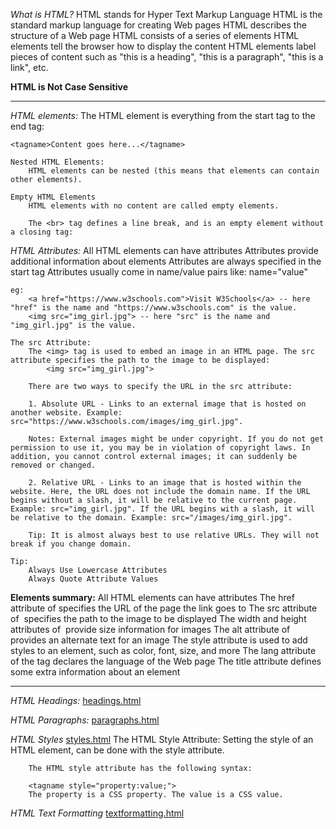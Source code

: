 *What is HTML?*
    HTML stands for Hyper Text Markup Language
    HTML is the standard markup language for creating Web pages
    HTML describes the structure of a Web page
    HTML consists of a series of elements
    HTML elements tell the browser how to display the content
    HTML elements label pieces of content such as "this is a heading", "this is a paragraph", "this is a link", etc.

**HTML is Not Case Sensitive**

-------------------------------------------------------------------------------------------------------------

*HTML elements:*
    The HTML element is everything from the start tag to the end tag:

    <tagname>Content goes here...</tagname>

    Nested HTML Elements:
        HTML elements can be nested (this means that elements can contain other elements).

    Empty HTML Elements
        HTML elements with no content are called empty elements.

        The <br> tag defines a line break, and is an empty element without a closing tag:

*HTML Attributes:*
    All HTML elements can have attributes
    Attributes provide additional information about elements
    Attributes are always specified in the start tag
    Attributes usually come in name/value pairs like: name="value"

    eg:
        <a href="https://www.w3schools.com">Visit W3Schools</a> -- here "href" is the name and "https://www.w3schools.com" is the value.
        <img src="img_girl.jpg"> -- here "src" is the name and "img_girl.jpg" is the value.

    The src Attribute:
        The <img> tag is used to embed an image in an HTML page. The src attribute specifies the path to the image to be displayed:
            <img src="img_girl.jpg">

        There are two ways to specify the URL in the src attribute:

        1. Absolute URL - Links to an external image that is hosted on another website. Example: src="https://www.w3schools.com/images/img_girl.jpg".

        Notes: External images might be under copyright. If you do not get permission to use it, you may be in violation of copyright laws. In addition, you cannot control external images; it can suddenly be removed or changed.

        2. Relative URL - Links to an image that is hosted within the website. Here, the URL does not include the domain name. If the URL begins without a slash, it will be relative to the current page. Example: src="img_girl.jpg". If the URL begins with a slash, it will be relative to the domain. Example: src="/images/img_girl.jpg".

        Tip: It is almost always best to use relative URLs. They will not break if you change domain.

    Tip:
        Always Use Lowercase Attributes
        Always Quote Attribute Values

**Elements summary:**
    All HTML elements can have attributes
    The href attribute of <a> specifies the URL of the page the link goes to
    The src attribute of <img> specifies the path to the image to be displayed
    The width and height attributes of <img> provide size information for images
    The alt attribute of <img> provides an alternate text for an image
    The style attribute is used to add styles to an element, such as color, font, size, and more
    The lang attribute of the <html> tag declares the language of the Web page
    The title attribute defines some extra information about an element

--------------------------------------------------------------------------------------------------------------------

*HTML Headings:*
    [headings.html](headings.html)

*HTML Paragraphs:*
    [paragraphs.html](pragraphs.html)

*HTML Styles*
    [styles.html](styles.html)
    The HTML Style Attribute:
        Setting the style of an HTML element, can be done with the style attribute.

        The HTML style attribute has the following syntax:

        <tagname style="property:value;">
        The property is a CSS property. The value is a CSS value.

*HTML Text Formatting*
    [textformatting.html](textformatting.html)
